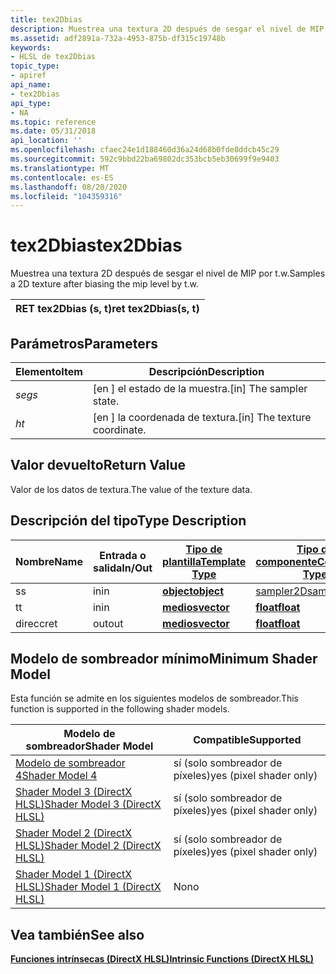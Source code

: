 ```yaml
---
title: tex2Dbias
description: Muestrea una textura 2D después de sesgar el nivel de MIP por t.w.
ms.assetid: adf2891a-732a-4953-875b-df315c19748b
keywords:
- HLSL de tex2Dbias
topic_type:
- apiref
api_name:
- tex2Dbias
api_type:
- NA
ms.topic: reference
ms.date: 05/31/2018
api_location: ''
ms.openlocfilehash: cfaec24e1d188460d36a24d68b0fde8ddcb45c29
ms.sourcegitcommit: 592c9bbd22ba69802dc353bcb5eb30699f9e9403
ms.translationtype: MT
ms.contentlocale: es-ES
ms.lasthandoff: 08/20/2020
ms.locfileid: "104359316"
---
```

# <a name="tex2dbias"></a><span data-ttu-id="9fb23-104">tex2Dbias</span><span class="sxs-lookup"><span data-stu-id="9fb23-104">tex2Dbias</span></span>

<span data-ttu-id="9fb23-105">Muestrea una textura 2D después de sesgar el nivel de MIP por t.w.</span><span class="sxs-lookup"><span data-stu-id="9fb23-105">Samples a 2D texture after biasing the mip level by t.w.</span></span>



| <span data-ttu-id="9fb23-106">RET tex2Dbias (s, t)</span><span class="sxs-lookup"><span data-stu-id="9fb23-106">ret tex2Dbias(s, t)</span></span> |
|---------------------|



 

## <a name="parameters"></a><span data-ttu-id="9fb23-107">Parámetros</span><span class="sxs-lookup"><span data-stu-id="9fb23-107">Parameters</span></span>



| <span data-ttu-id="9fb23-108">Elemento</span><span class="sxs-lookup"><span data-stu-id="9fb23-108">Item</span></span>                                                   | <span data-ttu-id="9fb23-109">Descripción</span><span class="sxs-lookup"><span data-stu-id="9fb23-109">Description</span></span>                               |
|--------------------------------------------------------|-------------------------------------------|
| <span data-ttu-id="9fb23-110"><span id="s"></span><span id="S"></span>*seg*</span><span class="sxs-lookup"><span data-stu-id="9fb23-110"><span id="s"></span><span id="S"></span>*s*</span></span><br/> | <span data-ttu-id="9fb23-111">\[en \] el estado de la muestra.</span><span class="sxs-lookup"><span data-stu-id="9fb23-111">\[in\] The sampler state.</span></span><br/>      |
| <span data-ttu-id="9fb23-112"><span id="t"></span><span id="T"></span>*h*</span><span class="sxs-lookup"><span data-stu-id="9fb23-112"><span id="t"></span><span id="T"></span>*t*</span></span><br/> | <span data-ttu-id="9fb23-113">\[en \] la coordenada de textura.</span><span class="sxs-lookup"><span data-stu-id="9fb23-113">\[in\] The texture coordinate.</span></span><br/> |



 

## <a name="return-value"></a><span data-ttu-id="9fb23-114">Valor devuelto</span><span class="sxs-lookup"><span data-stu-id="9fb23-114">Return Value</span></span>

<span data-ttu-id="9fb23-115">Valor de los datos de textura.</span><span class="sxs-lookup"><span data-stu-id="9fb23-115">The value of the texture data.</span></span>

## <a name="type-description"></a><span data-ttu-id="9fb23-116">Descripción del tipo</span><span class="sxs-lookup"><span data-stu-id="9fb23-116">Type Description</span></span>



| <span data-ttu-id="9fb23-117">Nombre</span><span class="sxs-lookup"><span data-stu-id="9fb23-117">Name</span></span> | <span data-ttu-id="9fb23-118">Entrada o salida</span><span class="sxs-lookup"><span data-stu-id="9fb23-118">In/Out</span></span> | [<span data-ttu-id="9fb23-119">**Tipo de plantilla**</span><span class="sxs-lookup"><span data-stu-id="9fb23-119">**Template Type**</span></span>](dx-graphics-hlsl-intrinsic-functions.md)                       | [<span data-ttu-id="9fb23-120">**Tipo de componente**</span><span class="sxs-lookup"><span data-stu-id="9fb23-120">**Component Type**</span></span>](dx-graphics-hlsl-intrinsic-functions.md) | <span data-ttu-id="9fb23-121">Tamaño</span><span class="sxs-lookup"><span data-stu-id="9fb23-121">Size</span></span> |
|------|--------|-------------------------------------------------------------------------------------|----------------------------------------------------------------|------|
| <span data-ttu-id="9fb23-122">s</span><span class="sxs-lookup"><span data-stu-id="9fb23-122">s</span></span>    | <span data-ttu-id="9fb23-123">in</span><span class="sxs-lookup"><span data-stu-id="9fb23-123">in</span></span>     | [<span data-ttu-id="9fb23-124">**object**</span><span class="sxs-lookup"><span data-stu-id="9fb23-124">**object**</span></span>](dx-graphics-hlsl-intrinsic-functions.md) | [<span data-ttu-id="9fb23-125">sampler2D</span><span class="sxs-lookup"><span data-stu-id="9fb23-125">sampler2D</span></span>](dx-graphics-hlsl-sampler.md)                      | <span data-ttu-id="9fb23-126">1</span><span class="sxs-lookup"><span data-stu-id="9fb23-126">1</span></span>    |
| <span data-ttu-id="9fb23-127">t</span><span class="sxs-lookup"><span data-stu-id="9fb23-127">t</span></span>    | <span data-ttu-id="9fb23-128">in</span><span class="sxs-lookup"><span data-stu-id="9fb23-128">in</span></span>     | [<span data-ttu-id="9fb23-129">**medios**</span><span class="sxs-lookup"><span data-stu-id="9fb23-129">**vector**</span></span>](dx-graphics-hlsl-intrinsic-functions.md) | [<span data-ttu-id="9fb23-130">**float**</span><span class="sxs-lookup"><span data-stu-id="9fb23-130">**float**</span></span>](/windows/desktop/WinProg/windows-data-types)                        | <span data-ttu-id="9fb23-131">4</span><span class="sxs-lookup"><span data-stu-id="9fb23-131">4</span></span>    |
| <span data-ttu-id="9fb23-132">direcc</span><span class="sxs-lookup"><span data-stu-id="9fb23-132">ret</span></span>  | <span data-ttu-id="9fb23-133">out</span><span class="sxs-lookup"><span data-stu-id="9fb23-133">out</span></span>    | [<span data-ttu-id="9fb23-134">**medios**</span><span class="sxs-lookup"><span data-stu-id="9fb23-134">**vector**</span></span>](dx-graphics-hlsl-intrinsic-functions.md) | [<span data-ttu-id="9fb23-135">**float**</span><span class="sxs-lookup"><span data-stu-id="9fb23-135">**float**</span></span>](/windows/desktop/WinProg/windows-data-types)                        | <span data-ttu-id="9fb23-136">4</span><span class="sxs-lookup"><span data-stu-id="9fb23-136">4</span></span>    |



 

## <a name="minimum-shader-model"></a><span data-ttu-id="9fb23-137">Modelo de sombreador mínimo</span><span class="sxs-lookup"><span data-stu-id="9fb23-137">Minimum Shader Model</span></span>

<span data-ttu-id="9fb23-138">Esta función se admite en los siguientes modelos de sombreador.</span><span class="sxs-lookup"><span data-stu-id="9fb23-138">This function is supported in the following shader models.</span></span>



| <span data-ttu-id="9fb23-139">Modelo de sombreador</span><span class="sxs-lookup"><span data-stu-id="9fb23-139">Shader Model</span></span>                                              | <span data-ttu-id="9fb23-140">Compatible</span><span class="sxs-lookup"><span data-stu-id="9fb23-140">Supported</span></span>               |
|-----------------------------------------------------------|-------------------------|
| [<span data-ttu-id="9fb23-141">Modelo de sombreador 4</span><span class="sxs-lookup"><span data-stu-id="9fb23-141">Shader Model 4</span></span>](dx-graphics-hlsl-sm4.md)                | <span data-ttu-id="9fb23-142">sí (solo sombreador de píxeles)</span><span class="sxs-lookup"><span data-stu-id="9fb23-142">yes (pixel shader only)</span></span> |
| [<span data-ttu-id="9fb23-143">Shader Model 3 (DirectX HLSL)</span><span class="sxs-lookup"><span data-stu-id="9fb23-143">Shader Model 3 (DirectX HLSL)</span></span>](dx-graphics-hlsl-sm3.md) | <span data-ttu-id="9fb23-144">sí (solo sombreador de píxeles)</span><span class="sxs-lookup"><span data-stu-id="9fb23-144">yes (pixel shader only)</span></span> |
| [<span data-ttu-id="9fb23-145">Shader Model 2 (DirectX HLSL)</span><span class="sxs-lookup"><span data-stu-id="9fb23-145">Shader Model 2 (DirectX HLSL)</span></span>](dx-graphics-hlsl-sm2.md) | <span data-ttu-id="9fb23-146">sí (solo sombreador de píxeles)</span><span class="sxs-lookup"><span data-stu-id="9fb23-146">yes (pixel shader only)</span></span> |
| [<span data-ttu-id="9fb23-147">Shader Model 1 (DirectX HLSL)</span><span class="sxs-lookup"><span data-stu-id="9fb23-147">Shader Model 1 (DirectX HLSL)</span></span>](dx-graphics-hlsl-sm1.md) | <span data-ttu-id="9fb23-148">No</span><span class="sxs-lookup"><span data-stu-id="9fb23-148">no</span></span>                      |



 

## <a name="see-also"></a><span data-ttu-id="9fb23-149">Vea también</span><span class="sxs-lookup"><span data-stu-id="9fb23-149">See also</span></span>

<dl> <dt>

[<span data-ttu-id="9fb23-150">**Funciones intrínsecas (DirectX HLSL)**</span><span class="sxs-lookup"><span data-stu-id="9fb23-150">**Intrinsic Functions (DirectX HLSL)**</span></span>](dx-graphics-hlsl-intrinsic-functions.md)
</dt> </dl>

 


